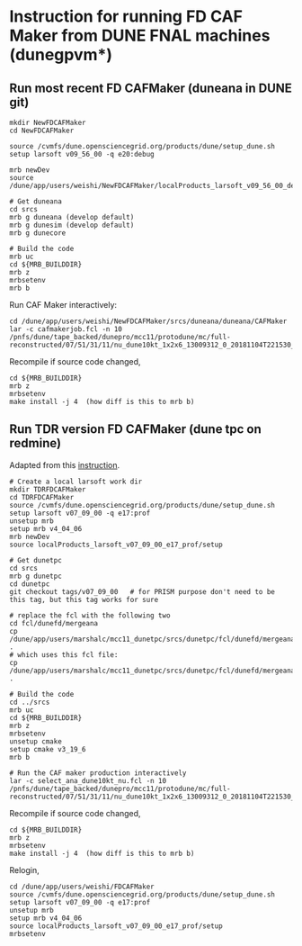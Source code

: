 # Instruction for running FD CAF Maker from DUNE FNAL machines (dunegpvm*)

## Run most recent FD CAFMaker (duneana in DUNE git)

```
mkdir NewFDCAFMaker
cd NewFDCAFMaker

source /cvmfs/dune.opensciencegrid.org/products/dune/setup_dune.sh
setup larsoft v09_56_00 -q e20:debug

mrb newDev
source /dune/app/users/weishi/NewFDCAFMaker/localProducts_larsoft_v09_56_00_debug_e20/setup

# Get duneana
cd srcs
mrb g duneana (develop default)
mrb g dunesim (develop default)
mrb g dunecore

# Build the code
mrb uc
cd ${MRB_BUILDDIR}       
mrb z
mrbsetenv
mrb b
```

Run CAF Maker interactively:
```
cd /dune/app/users/weishi/NewFDCAFMaker/srcs/duneana/duneana/CAFMaker
lar -c cafmakerjob.fcl -n 10 /pnfs/dune/tape_backed/dunepro/mcc11/protodune/mc/full-reconstructed/07/51/31/11/nu_dune10kt_1x2x6_13009312_0_20181104T221530_gen_g4_detsim_reco.root
```

Recompile if source code changed,

```
cd ${MRB_BUILDDIR}                   
mrb z
mrbsetenv  
make install -j 4  (how diff is this to mrb b)
```

## Run TDR version FD CAFMaker (dune tpc on redmine)

Adapted from this [instruction](https://github.com/imawby/selection/wiki/Creating-'old-larsoft'-v07_09_00_e17_prof).

```
# Create a local larsoft work dir
mkdir TDRFDCAFMaker
cd TDRFDCAFMaker
source /cvmfs/dune.opensciencegrid.org/products/dune/setup_dune.sh
setup larsoft v07_09_00 -q e17:prof
unsetup mrb
setup mrb v4_04_06
mrb newDev
source localProducts_larsoft_v07_09_00_e17_prof/setup

# Get dunetpc
cd srcs
mrb g dunetpc
cd dunetpc
git checkout tags/v07_09_00   # for PRISM purpose don't need to be this tag, but this tag works for sure

# replace the fcl with the following two
cd fcl/dunefd/mergeana
cp /dune/app/users/marshalc/mcc11_dunetpc/srcs/dunetpc/fcl/dunefd/mergeana/select_ana_dune10kt_nu.fcl .
# which uses this fcl file:
cp /dune/app/users/marshalc/mcc11_dunetpc/srcs/dunetpc/fcl/dunefd/mergeana/dunerw.fcl .

# Build the code
cd ../srcs
mrb uc
cd ${MRB_BUILDDIR}       
mrb z
mrbsetenv
unsetup cmake
setup cmake v3_19_6
mrb b

# Run the CAF maker production interactively
lar -c select_ana_dune10kt_nu.fcl -n 10 /pnfs/dune/tape_backed/dunepro/mcc11/protodune/mc/full-reconstructed/07/51/31/11/nu_dune10kt_1x2x6_13009312_0_20181104T221530_gen_g4_detsim_reco.root
```

Recompile if source code changed,

```
cd ${MRB_BUILDDIR}                   
mrb z
mrbsetenv  
make install -j 4  (how diff is this to mrb b)
```

Relogin,

```
cd /dune/app/users/weishi/FDCAFMaker
source /cvmfs/dune.opensciencegrid.org/products/dune/setup_dune.sh
setup larsoft v07_09_00 -q e17:prof
unsetup mrb
setup mrb v4_04_06
source localProducts_larsoft_v07_09_00_e17_prof/setup
mrbsetenv
```
